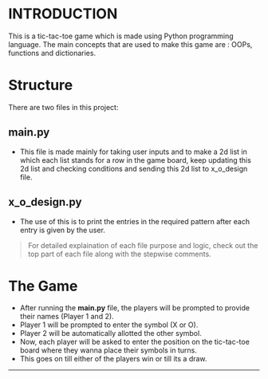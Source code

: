 # INTRODUCTION
This is a tic-tac-toe game which is made using Python programming language. The main concepts that are used to make this game are : OOPs, functions and dictionaries.

# Structure
There are two files in this project: 
## main.py 
- This file is made mainly for taking user inputs and to make a 2d list in which each list stands for a row in the game board, keep updating this 2d list and checking conditions and sending this 2d list to x_o_design file.
## x_o_design.py
- The use of this is to print the entries in the required pattern after each entry is given by the user.


> For detailed explaination of each file purpose and logic, check out the top part of each file along with the stepwise comments.

# The Game
- After running the **main.py** file, the players will be prompted to provide their names (Player 1 and 2).
-  Player 1 will be prompted to enter the symbol (X or O). 
-  Player 2 will be automatically allotted the other symbol.
-  Now, each player will be asked to enter the position on the tic-tac-toe board where they wanna place their symbols in turns. 
-  This goes on till either of the players win or till its a draw.

---



